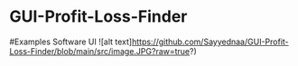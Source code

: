 # GUI-Profit-Loss-Finder

#Examples
Software UI
![alt text]https://github.com/Sayyednaa/GUI-Profit-Loss-Finder/blob/main/src/image.JPG?raw=true?)
